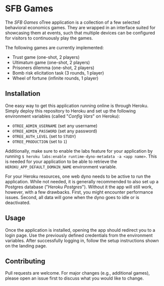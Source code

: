 # SFB Games

The *SFB Games* oTree application is a collection of a few selected behavioral economics games. They are wrapped in an interface suited for showcasing them at events, such that multiple devices can be configured for visitors to continuously play the games.

The following games are currently implemented:
- Trust game (one-shot, 2 players)
- Ultimatum game (one-shot, 2 players)
- Prisoners dilemma (one-shot, 2 players)
- Bomb risk elicitation task (3 rounds, 1 player)
- Wheel of fortune (infinite rounds, 1 player)

## Installation

One easy way to get this application running online is through Heroku. Simply deploy this repository
to Heroku and set up the following environment variables (called "*Config Vars*" on Heroku):
- `OTREE_ADMIN_USERNAME` (set any username)
- `OTREE_ADMIN_PASSWORD` (set any password)
- `OTREE_AUTH_LEVEL` (set to `STUDY`)
- `OTREE_PRODUCTION` (set to `1`)

Additionally, make sure to enable the labs feature for your application by running 
`$ heroku labs:enable runtime-dyno-metadata -a <app name>`. This is needed for your application to be able to retrieve
the `HEROKU_APP_DEFAULT_DOMAIN_NAME` environment variable.

For your Heroku resources, one web dyno needs to be active to run the application. While not needed, it is generally
recommended to also set up a Postgres database ("*Heroku Postgres*"). Without it the app will still work, however, with a few drawbacks. First, you might encounter performance issues. Second, all data will gone when the dyno goes to idle or is deactivated.

## Usage

Once the application is installed, opening the app should redirect you to a login page. Use the previously defined 
credentials from the environment variables. After successfully logging in, follow the setup instructions 
shown on the landing page.

## Contributing

Pull requests are welcome. For major changes (e.g., additional games), please open an issue first to discuss what 
you would like to change.
